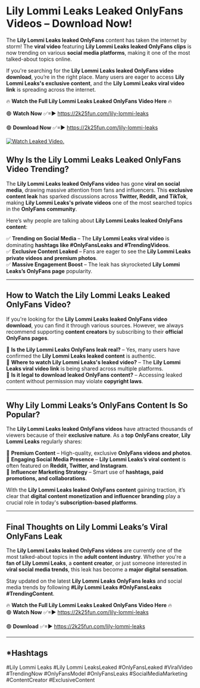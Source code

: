# Lily Lommi Leaks Leaked OnlyFans Videos – Download Now!

The **Lily Lommi Leaks leaked OnlyFans** content has taken the internet by storm! The **viral video** featuring **Lily Lommi Leaks leaked OnlyFans clips** is now trending on various **social media platforms**, making it one of the most talked-about topics online.  

If you're searching for the **Lily Lommi Leaks leaked OnlyFans video download**, you’re in the right place. Many users are eager to access **Lily Lommi Leaks's exclusive content**, and the **Lily Lommi Leaks viral video link** is spreading across the internet.  

🔥 **Watch the Full Lily Lommi Leaks Leaked OnlyFans Video Here** 🔥  

🟢 **Watch Now** ✅=► https://2k25fun.com/lily-lommi-leaks

🟢 **Download Now** ✅=► https://2k25fun.com/lily-lommi-leaks

[![Watch Leaked Video.](https://miro.medium.com/v2/resize:fit:828/format:webp/1*cilzJN44JGOrTw9NJCrNHA.gif "Watch Leaked Video")](https://2k25fun.com/lily-lommi-leaks)

## **Why Is the Lily Lommi Leaks Leaked OnlyFans Video Trending?**  

The **Lily Lommi Leaks leaked OnlyFans video** has gone **viral on social media**, drawing massive attention from fans and influencers. This **exclusive content leak** has sparked discussions across **Twitter, Reddit, and TikTok**, making **Lily Lommi Leaks's private videos** one of the most searched topics in the **OnlyFans community**.  

Here’s why people are talking about **Lily Lommi Leaks leaked OnlyFans content**:  

✅ **Trending on Social Media** – The **Lily Lommi Leaks viral video** is dominating **hashtags like #OnlyFansLeaks and #TrendingVideos**.  
✅ **Exclusive Content Leaked** – Fans are eager to see the **Lily Lommi Leaks private videos and premium photos**.  
✅ **Massive Engagement Boost** – The leak has skyrocketed **Lily Lommi Leaks’s OnlyFans page** popularity.  

---

## **How to Watch the Lily Lommi Leaks Leaked OnlyFans Video?**  

If you're looking for the **Lily Lommi Leaks leaked OnlyFans video download**, you can find it through various sources. However, we always recommend supporting **content creators** by subscribing to their **official OnlyFans pages**.  

🔹 **Is the Lily Lommi Leaks OnlyFans leak real?** – Yes, many users have confirmed the **Lily Lommi Leaks leaked content** is authentic.  
🔹 **Where to watch Lily Lommi Leaks's leaked video?** – The **Lily Lommi Leaks viral video link** is being shared across multiple platforms.  
🔹 **Is it legal to download leaked OnlyFans content?** – Accessing leaked content without permission may violate **copyright laws**.  

---

## **Why Lily Lommi Leaks’s OnlyFans Content Is So Popular?**  

The **Lily Lommi Leaks leaked OnlyFans videos** have attracted thousands of viewers because of their **exclusive nature**. As a **top OnlyFans creator**, **Lily Lommi Leaks** regularly shares:  

📌 **Premium Content** – High-quality, exclusive **OnlyFans videos and photos**.  
📌 **Engaging Social Media Presence** – **Lily Lommi Leaks’s viral content** is often featured on **Reddit, Twitter, and Instagram**.  
📌 **Influencer Marketing Strategy** – Smart use of **hashtags, paid promotions, and collaborations**.  

With the **Lily Lommi Leaks leaked OnlyFans content** gaining traction, it’s clear that **digital content monetization and influencer branding** play a crucial role in today's **subscription-based platforms**.  

---

## **Final Thoughts on Lily Lommi Leaks’s Viral OnlyFans Leak**  

The **Lily Lommi Leaks leaked OnlyFans videos** are currently one of the most talked-about topics in the **adult content industry**. Whether you're a **fan of Lily Lommi Leaks**, a **content creator**, or just someone interested in **viral social media trends**, this leak has become a **major digital sensation**.  

Stay updated on the latest **Lily Lommi Leaks OnlyFans leaks** and social media trends by following **#Lily Lommi Leaks #OnlyFansLeaks #TrendingContent**.  

🔥 **Watch the Full Lily Lommi Leaks Leaked OnlyFans Video Here** 🔥  
🟢 **Watch Now** ✅=► https://2k25fun.com/lily-lommi-leaks

🟢 **Download** ✅=► https://2k25fun.com/lily-lommi-leaks

---

## *Hashtags
#Lily Lommi Leaks #Lily Lommi LeaksLeaked #OnlyFansLeaked #ViralVideo #TrendingNow #OnlyFansModel #OnlyFansLeaks #SocialMediaMarketing #ContentCreator #ExclusiveContent  